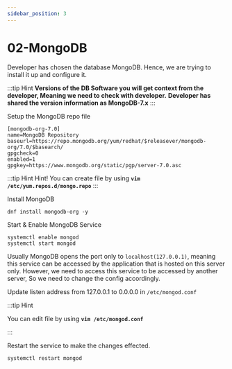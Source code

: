 ```yaml
---
sidebar_position: 3
---
```


# 02-MongoDB

Developer has chosen the database MongoDB. Hence, we are trying to install it up and configure it. 

:::tip Hint
**Versions of the DB Software you will get context from the developer, Meaning we need to check with developer.**
**Developer has shared the version information as MongoDB-7.x**
:::

Setup the MongoDB repo file 

``` shell title=/etc/yum.repos.d/mongo.repo
[mongodb-org-7.0]
name=MongoDB Repository
baseurl=https://repo.mongodb.org/yum/redhat/$releasever/mongodb-org/7.0/$basearch/
gpgcheck=0
enabled=1
gpgkey=https://www.mongodb.org/static/pgp/server-7.0.asc
```

:::tip Hint
Hint! You can create file by using **`vim /etc/yum.repos.d/mongo.repo`**
:::

Install MongoDB 

```shell 
dnf install mongodb-org -y 
```

Start & Enable MongoDB Service 

```shell 
systemctl enable mongod 
systemctl start mongod 
```

Usually MongoDB opens the port only to `localhost(127.0.0.1)`, meaning this service can be accessed by the application that is hosted on this server only. However, we need to access this service to be accessed by another server, So we need to change the config accordingly.

Update listen address from 127.0.0.1 to 0.0.0.0 in `/etc/mongod.conf`

:::tip Hint

You can edit file by using **`vim /etc/mongod.conf`**

:::

Restart the service to make the changes effected.

```shell 
systemctl restart mongod
```

